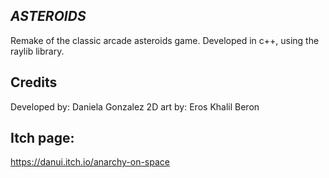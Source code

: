 ## _ASTEROIDS_

Remake of the classic arcade asteroids game. Developed in c++, using the raylib library.

## Credits
Developed by: Daniela Gonzalez
2D art by: Eros Khalil Beron

## Itch page: 
https://danui.itch.io/anarchy-on-space




